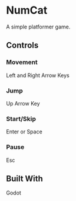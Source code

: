 # NumCat
A simple platformer game.

## Controls
### Movement
Left and Right Arrow Keys  
### Jump
Up Arrow Key  
### Start/Skip
Enter or Space  
### Pause
Esc  

## Built With
Godot
